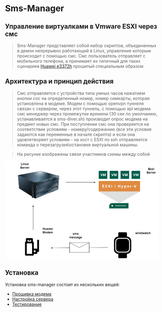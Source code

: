 # Sms-Manager
## Управление виртуалками в Vmware ESXI через смс

> Sms-Manager представляет собой набор скриптов, объединенных в демон непрерывно работающий в Linux, управление которым происходит с помощью смс.
> Смс пользователь отправляет с мобильного телефона, а принимает их типичный для таких сценариев [Huawei e3372h](https://market.yandex.ru/product--4g-lte-modem-huawei-e3372h-320/667862013?cpa=1) прошитый специальным образом
 
 
 ## Архитектура и принцип действия

> Смс отправляется с устройства типа умных часов нажатием кнопки сос на определенный номер, номер симкарты, которая установлена в модеме. Модем с помощью openvpn туннеля связан с сервером, через этот туннель, с помощью api модема смс менеджер через промежутки времени (30 сек по умолчанию, устанавливается в sms-diver.sh) производит опрос модема на предмет новых смс. При поступлении смс она проверяется на соответствие условиям - номеру/содержанию (все эти условия задаются как переменные в начале скрипта) и если она удовлетворяет условиям - на хост с ESXI по ssh отправляется команда о перезагрузке\остановке виртуальной машины.  

> На рисунке изображены связи участников схемы между собой



![Architecture](test/sms-manager.png)


## Установка

Установка sms-manager состоит из нескольких вещей:

- [Прошивка модема](firmware/README.md)
- [Настройка сервера](server/README.md)
- [Тестирование](test/README.md)
